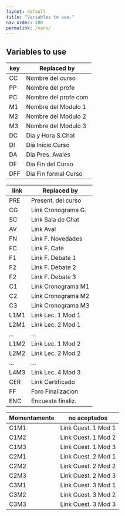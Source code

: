 ```yaml
---
layout: default
title: "Variables to use."
nav_order: 100
permalink: /vars/
---
```


## Variables to use

|key | Replaced by         |
|----|---------------------|
| CC | Nombre del curso    |
| PP | Nombre del profe    |
| PC | Nombre del profe com|
| M1 | Nombre del Modulo 1 |
| M2 | Nombre del Modulo 2 |
| M3 | Nombre del Modulo 3 |
| DC | Dia y Hora S.Chat   |
| DI | Dia Inicio Curso    |
| DA | Dia Pres. Avales    |
| DF | Dia Fin del Curso   |
| DFF| Dia Fin formal Curso|

| link | Replaced by        |
|------|--------------------|
| PRE  | Present. del curso |
| CG   | Link Cronograma G. |
| SC   | Link Sala de Chat  |
| AV   | Link Aval          |
| FN   | Link F. Novedades  |
| FC   | Link F. Café       |
| F1   | Link F. Debate 1   |
| F2   | Link F. Debate 2   |
| F2   | Link F. Debate 3   |
| C1   | Link Cronograma M1 |
| C2   | Link Cronograma M2 |
| C3   | Link Cronograma M3 |
| L1M1 | Link Lec. 1 Mod 1  |
| L2M1 | Link Lec. 2 Mod 1  |
| ...  | ...                |
| L1M2 | Link Lec. 1 Mod 2  |
| L2M2 | Link Lec. 2 Mod 2  |
| ...  | ...                |
| L4M3 | Link Lec. 4 Mod 3  |
| CER  | Link Certificado   |
| FF   | Foro Finalizacion  |
| ENC  | Encuesta finaliz.  |

| Momentamente | no aceptados        |
|--------------|---------------------|
| C1M1         | Link Cuest. 1 Mod 1 |
| C1M2         | Link Cuest. 1 Mod 2 |
| C1M3         | Link Cuest. 1 Mod 3 |
| C2M1         | Link Cuest. 2 Mod 1 |
| C2M2         | Link Cuest. 2 Mod 2 |
| C2M3         | Link Cuest. 2 Mod 3 |
| C3M1         | Link Cuest. 3 Mod 1 |
| C3M2         | Link Cuest. 3 Mod 2 |
| C3M3         | Link Cuest. 3 Mod 3 |
